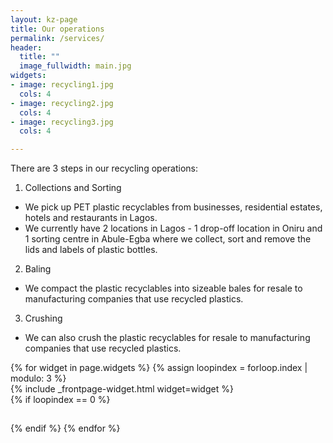 ```yaml
---
layout: kz-page
title: Our operations
permalink: /services/
header:
  title: ""
  image_fullwidth: main.jpg
widgets:
- image: recycling1.jpg
  cols: 4
- image: recycling2.jpg
  cols: 4
- image: recycling3.jpg
  cols: 4

---
```


There are 3 steps in our recycling operations:

1. Collections and Sorting
* We pick up PET plastic recyclables from businesses, residential estates, hotels and restaurants in Lagos. 
* We currently have 2 locations in Lagos - 1 drop-off location in Oniru and 1 sorting centre in Abule-Egba where we collect, sort and remove the lids and labels of plastic bottles. 

2. Baling
* We compact the plastic recyclables into sizeable bales for resale to manufacturing companies that use recycled plastics.

3. Crushing
* We can also crush the plastic recyclables for resale to manufacturing companies that use recycled plastics.

<div class="row">
  {% for widget in page.widgets %}
    {% assign loopindex = forloop.index | modulo: 3 %}
    <div id="{{ widget.anchor }}">{% include _frontpage-widget.html widget=widget %}</div>
    {% if loopindex == 0 %}
  <hr style="height:1px; visibility:hidden;" /> <!-- Prevents long first column items from pushing new rows to the right -->
    {% endif %}
  {% endfor %}
</div>